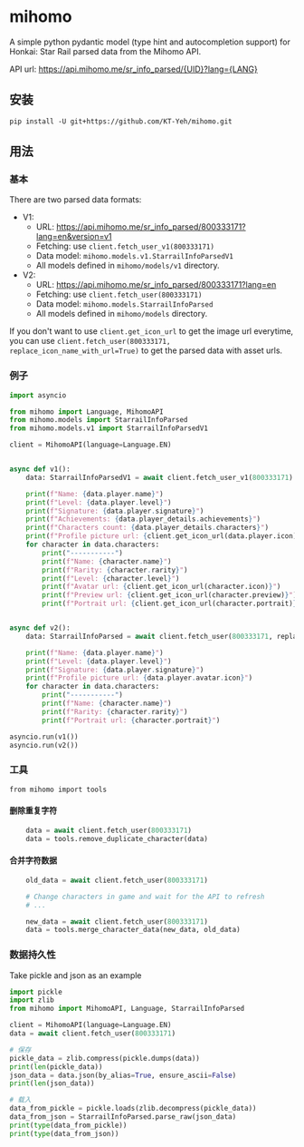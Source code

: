 
# mihomo
A simple python pydantic model (type hint and autocompletion support) for Honkai: Star Rail parsed data from the Mihomo API.

API url: https://api.mihomo.me/sr_info_parsed/{UID}?lang={LANG}

## 安装
```
pip install -U git+https://github.com/KT-Yeh/mihomo.git
```

## 用法

### 基本
There are two parsed data formats:
- V1:
  - URL: https://api.mihomo.me/sr_info_parsed/800333171?lang=en&version=v1
  - Fetching: use `client.fetch_user_v1(800333171)`
  - Data model: `mihomo.models.v1.StarrailInfoParsedV1`
  - All models defined in `mihomo/models/v1` directory.
- V2: 
  - URL: https://api.mihomo.me/sr_info_parsed/800333171?lang=en
  - Fetching: use `client.fetch_user(800333171)`
  - Data model: `mihomo.models.StarrailInfoParsed`
  - All models defined in `mihomo/models` directory.

If you don't want to use `client.get_icon_url` to get the image url everytime, you can use `client.fetch_user(800333171, replace_icon_name_with_url=True)` to get the parsed data with asset urls.

### 例子
```py
import asyncio

from mihomo import Language, MihomoAPI
from mihomo.models import StarrailInfoParsed
from mihomo.models.v1 import StarrailInfoParsedV1

client = MihomoAPI(language=Language.EN)


async def v1():
    data: StarrailInfoParsedV1 = await client.fetch_user_v1(800333171)

    print(f"Name: {data.player.name}")
    print(f"Level: {data.player.level}")
    print(f"Signature: {data.player.signature}")
    print(f"Achievements: {data.player_details.achievements}")
    print(f"Characters count: {data.player_details.characters}")
    print(f"Profile picture url: {client.get_icon_url(data.player.icon)}")
    for character in data.characters:
        print("-----------")
        print(f"Name: {character.name}")
        print(f"Rarity: {character.rarity}")
        print(f"Level: {character.level}")
        print(f"Avatar url: {client.get_icon_url(character.icon)}")
        print(f"Preview url: {client.get_icon_url(character.preview)}")
        print(f"Portrait url: {client.get_icon_url(character.portrait)}")


async def v2():
    data: StarrailInfoParsed = await client.fetch_user(800333171, replace_icon_name_with_url=True)

    print(f"Name: {data.player.name}")
    print(f"Level: {data.player.level}")
    print(f"Signature: {data.player.signature}")
    print(f"Profile picture url: {data.player.avatar.icon}")
    for character in data.characters:
        print("-----------")
        print(f"Name: {character.name}")
        print(f"Rarity: {character.rarity}")
        print(f"Portrait url: {character.portrait}")

asyncio.run(v1())
asyncio.run(v2())
```

### 工具
`from mihomo import tools`
#### 删除重复字符
```py
    data = await client.fetch_user(800333171)
    data = tools.remove_duplicate_character(data)
```

#### 合并字符数据
```py
    old_data = await client.fetch_user(800333171)

    # Change characters in game and wait for the API to refresh
    # ...

    new_data = await client.fetch_user(800333171)
    data = tools.merge_character_data(new_data, old_data)
```

### 数据持久性
Take pickle and json as an example
```py
import pickle
import zlib
from mihomo import MihomoAPI, Language, StarrailInfoParsed

client = MihomoAPI(language=Language.EN)
data = await client.fetch_user(800333171)

# 保存
pickle_data = zlib.compress(pickle.dumps(data))
print(len(pickle_data))
json_data = data.json(by_alias=True, ensure_ascii=False)
print(len(json_data))

# 载入
data_from_pickle = pickle.loads(zlib.decompress(pickle_data))
data_from_json = StarrailInfoParsed.parse_raw(json_data)
print(type(data_from_pickle))
print(type(data_from_json))
```

